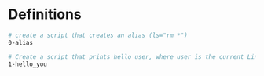
# Definitions

```bash
# create a script that creates an alias (ls="rm *")
0-alias

# Create a script that prints hello user, where user is the current Linux user.
1-hello_you
```

